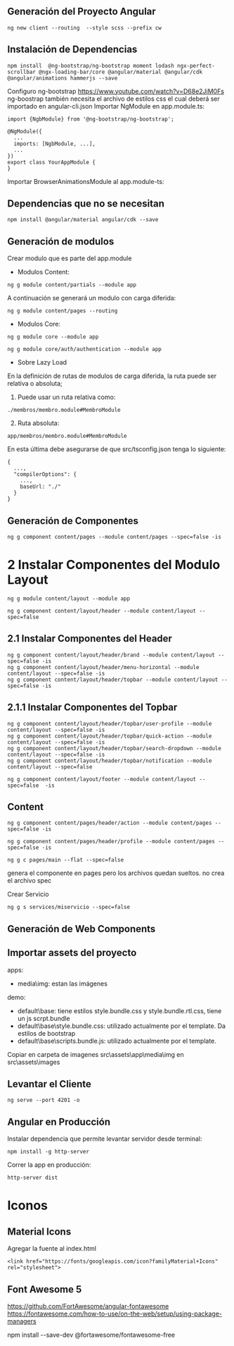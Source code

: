 ## Generación del Proyecto Angular
```
ng new client --routing  --style scss --prefix cw
```

## Instalación de Dependencias
```
npm install  @ng-bootstrap/ng-bootstrap moment lodash ngx-perfect-scrollbar @ngx-loading-bar/core @angular/material @angular/cdk @angular/animations hammerjs --save
```


Configuro ng-bootstrap
https://www.youtube.com/watch?v=D68e2JiM0Fs
ng-boostrap también necesita el archivo de estilos css el cual deberá ser importado en angular-cli.json
Importar NgModule en app.module.ts:

```
import {NgbModule} from '@ng-bootstrap/ng-bootstrap';

@NgModule({
  ...
  imports: [NgbModule, ...],
  ...
})
export class YourAppModule {
}
```

Importar BrowserAnimationsModule al app.module-ts:


## Dependencias que no se necesitan

```
npm install @angular/material angular/cdk --save
```

## Generación de modulos
Crear modulo que es parte del app.module

+ Modulos Content:



```
ng g module content/partials --module app
```

A continuación se generará un modulo con carga diferida:
```
ng g module content/pages --routing
```


+ Modulos Core:

```
ng g module core --module app
```
```
ng g module core/auth/authentication --module app
```

+ Sobre Lazy Load

En la definición de rutas de modulos de carga diferida, la ruta puede ser relativa o absoluta;
1) Puede usar un ruta relativa como:
```
./membros/membro.module#MembroModule
```
2) Ruta absoluta:
```
app/membros/membro.module#MembroModule
```
En esta última debe asegurarse de que src/tsconfig.json tenga lo siguiente:
```
{
  ...,
  "compilerOptions": {
    ...,
    baseUrl: "./"
  }
}
```

## Generación de Componentes

```
ng g component content/pages --module content/pages --spec=false -is
```

# 2 Instalar Componentes del Modulo Layout
```
ng g module content/layout --module app
```
```
ng g component content/layout/header --module content/layout --spec=false
```

## 2.1 Instalar Componentes del Header
```
ng g component content/layout/header/brand --module content/layout --spec=false -is
ng g component content/layout/header/menu-horizontal --module content/layout --spec=false -is
ng g component content/layout/header/topbar --module content/layout --spec=false -is
```

## 2.1.1 Instalar Componentes del Topbar
```
ng g component content/layout/header/topbar/user-profile --module content/layout --spec=false -is
ng g component content/layout/header/topbar/quick-action --module content/layout --spec=false -is
ng g component content/layout/header/topbar/search-dropdown --module content/layout --spec=false -is
ng g component content/layout/header/topbar/notification --module content/layout --spec=false

```


```
ng g component content/layout/footer --module content/layout --spec=false  -is
```


## Content

```
ng g component content/pages/header/action --module content/pages --spec=false -is
```

```
ng g component content/pages/header/profile --module content/pages --spec=false -is
```



```
ng g c pages/main --flat --spec=false
```
genera el componente en pages pero los archivos quedan sueltos.
no crea el archivo spec

Crear Servicio
```
ng g s services/miservicio --spec=false
```

## Generación de Web Components


## Importar assets del proyecto
apps: 
+ media\img: estan las imágenes

demo: 
+ default\base: tiene estilos style.bundle.css y style.bundle.rtl.css, tiene un js scrpt.bundle
+ default\base\style.bundle.css: utilizado actualmente por el template. Da estilos de bootstrap
+ default\base\scripts.bundle.js: utilizado actualmente por el template.


Copiar en carpeta de imagenes
src\assets\app\media\img
en src\assets\images


## Levantar el Cliente

```
ng serve --port 4201 -o
```

## Angular en Producción

Instalar dependencia que permite levantar servidor desde terminal:

```
npm install -g http-server
```

Correr la app en producción:

```
http-server dist
```


# Iconos

## Material Icons
Agregar la fuente al index.html
```
<link href="https://fonts/googleapis.com/icon?familyMaterial+Icons" rel="stylesheet">
```
## Font Awesome 5

https://github.com/FortAwesome/angular-fontawesome
https://fontawesome.com/how-to-use/on-the-web/setup/using-package-managers

npm install --save-dev @fortawesome/fontawesome-free
